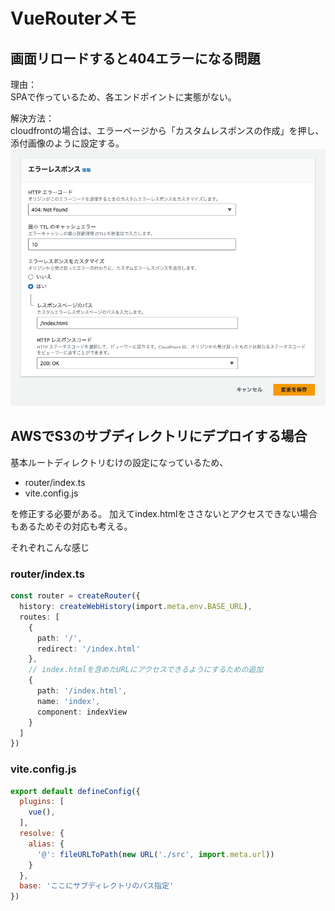 # VueRouterメモ

## 画面リロードすると404エラーになる問題
理由：  
SPAで作っているため、各エンドポイントに実態がない。

解決方法：  
cloudfrontの場合は、エラーページから「カスタムレスポンスの作成」を押し、添付画像のように設定する。  
![画面リロードすると404エラーになる問題](assets/vuerouter1.png)


## AWSでS3のサブディレクトリにデプロイする場合
基本ルートディレクトリむけの設定になっているため、
- router/index.ts
- vite.config.js

を修正する必要がある。
加えてindex.htmlをささないとアクセスできない場合もあるためその対応も考える。

それぞれこんな感じ  

### router/index.ts
```typescript
const router = createRouter({
  history: createWebHistory(import.meta.env.BASE_URL),
  routes: [
    {
      path: '/',
      redirect: '/index.html'
    },
    // index.htmlを含めたURLにアクセスできるようにするための追加
    {
      path: '/index.html',
      name: 'index',
      component: indexView
    }
  ]
})
```

### vite.config.js
```javascript
export default defineConfig({
  plugins: [
    vue(),
  ],
  resolve: {
    alias: {
      '@': fileURLToPath(new URL('./src', import.meta.url))
    }
  },
  base: 'ここにサブディレクトリのパス指定'
})
```